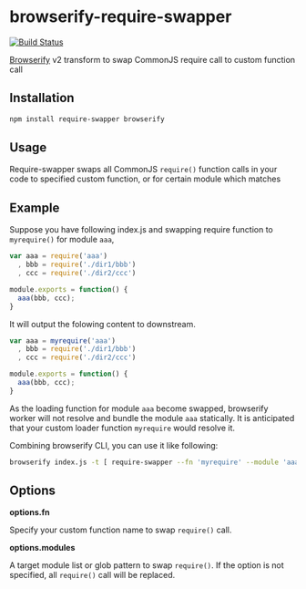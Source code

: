 # browserify-require-swapper 
[![Build Status](https://secure.travis-ci.org/stomita/browserify-require-swapper.png?branch=master)](http://travis-ci.org/stomita/browserify-require-swapper)

[Browserify](http://browserify.org) v2 transform to swap CommonJS require call to custom function call

## Installation ##

``` bash
npm install require-swapper browserify
```

## Usage ##

Require-swapper swaps all CommonJS `require()` function calls in your code to specified custom function, or for certain module which matches 


## Example ###

Suppose you have following index.js and swapping require function to `myrequire()` for module `aaa`,

``` javascript
var aaa = require('aaa')
  , bbb = require('./dir1/bbb')
  , ccc = require('./dir2/ccc')

module.exports = function() {
  aaa(bbb, ccc);
}
```

It will output the folowing content to downstream.

``` javascript
var aaa = myrequire('aaa')
  , bbb = require('./dir1/bbb')
  , ccc = require('./dir2/ccc')

module.exports = function() {
  aaa(bbb, ccc);
}
```

As the loading function for module `aaa` become swapped, browserify worker will not resolve and bundle the module `aaa` statically.
It is anticipated that your custom loader function `myrequire` would resolve it.

Combining browserify CLI, you can use it like following:

``` bash
browserify index.js -t [ require-swapper --fn 'myrequire' --module 'aaa'  ] > bundle.js
```


## Options ##

**options.fn**

Specify your custom function name to swap `require()` call.

**options.modules**

A target module list or glob pattern to swap `require()`. If the option is not specified, all `require()` call will be replaced.


